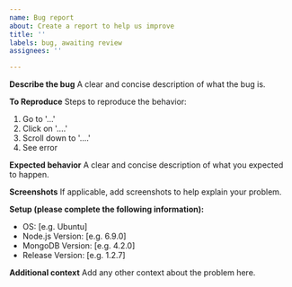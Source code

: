 ```yaml
---
name: Bug report
about: Create a report to help us improve
title: ''
labels: bug, awaiting review
assignees: ''

---
```


**Describe the bug**
A clear and concise description of what the bug is.

**To Reproduce**
Steps to reproduce the behavior:
1. Go to '...'
2. Click on '....'
3. Scroll down to '....'
4. See error

**Expected behavior**
A clear and concise description of what you expected to happen.

**Screenshots**
If applicable, add screenshots to help explain your problem.

**Setup (please complete the following information):**
 - OS: [e.g. Ubuntu]
 - Node.js Version: [e.g. 6.9.0]
 - MongoDB Version: [e.g. 4.2.0]
 - Release Version: [e.g. 1.2.7]

**Additional context**
Add any other context about the problem here.
